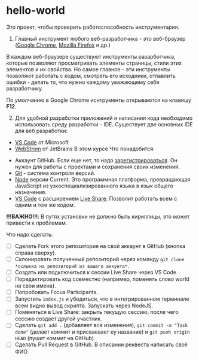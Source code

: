 # hello-world

Это проект, чтобы проверить работоспособность инструментария.

1) Главный инструмент любого веб-разработчика - это веб-браузер ([Google Chrome](https://www.google.com/intl/ru_ru/chrome/), [Mozilla Firefox](https://www.mozilla.org/ru/firefox/new/) и др.)

В каждом веб-браузере существуют инструменты разарботчика, которые позволяют просматривать элементы страницы, стили этих элементов и их свойства. 
Но самое главное - эти инструменты позволяют работать с кодом, смотреть его исходники, отлавлить ошибки - делать то, что нужно каждому уважающему себя разработчику.

По умолчанию в Google Chrome иснтрументы открываются на клавишу **F12**.

2) Для удобной разработки приложений и написания кода необходимо использовать среду разработки - IDE.
Существует две основных IDE для веб разработки: 
- [VS Code](https://code.visualstudio.com/) от Microsoft
- [WebStrom](https://www.jetbrains.com/ru-ru/webstorm/) от JetBrains
В этом курсе 
Что понадобится:
* Аккаунт GitHub. Если еще нет, то надо [зарегистрироваться](https://github.com/join). Он нужен для работы с проектами и сохранения своих изменений.
* [Git](https://git-scm.com/) - система контроля версий.
* [Node](https://nodejs.org/en/) версии Current. Это программная платформа,  превращающая JavaScript из узкоспециализированного языка в язык общего назначения.
* [VS Code](https://code.visualstudio.com/) с расширением [Live Share](https://marketplace.visualstudio.com/items?itemName=MS-vsliveshare.vsliveshare-pack). Позволит работать всем с одним и тем же кодом.

**!!!ВАЖНО!!!**: В путях установки не должно быть кириллицы, это может привести к проблемам.

Что надо сделать:
- [ ] Сделать Fork этого репозитория на свой аккаунт в GitHub (кнопка справа сверху).
- [ ] Склонировать полученный репозиторий через команду `git clone *сслыкка на репозиторий из вашего аккунта*`.
- [ ] Создать или подключиться к сессии Live Share через VS Code.
- [ ] Поредактировать код совместно (например, поменять слово world на свои имена).
- [ ] Попробовать Focus Participants.
- [ ] Запустить `index.js` и убедиться, что в интегрированном терминале всем видно вывод скрипта. Запускать через NodeJS.
- [ ] Поменяться в Live Share: закрыть текущую сессию, после чего сессию создает другой участник.
- [ ] Сделать `git add .` (добавляет все изменения), `git commit -m "Task done"` (делает коммит и присваевает еу название) и `git push origin HEAD` (пушит коммит на GitHub).
- [ ] Сделать Pull Request в GitHub. В описании реквеста написать своё ФИО.

